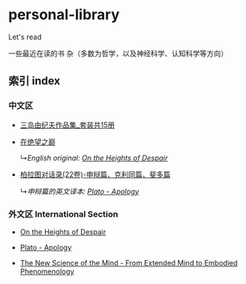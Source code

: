 # personal-library
Let's read

一些最近在读的书 杂（多数为哲学，以及神经科学、认知科学等方向）
## 索引 index
### 中文区
- [三岛由纪夫作品集_套装共15册](https://github.com/PMogu/personal-library/blob/main/%5BCH%5D%20三岛由纪夫作品集_套装共15册.pdf)

- [在绝望之巅](https://github.com/PMogu/personal-library/blob/main/%5BCH%5D%20在绝望之巅.pdf)

   ↳*English original: [On the Heights of Despair](https://github.com/PMogu/personal-library/blob/main/%5BEN%5D%20On%20the%20Heights%20of%20Despair.pdf)*

- [柏拉图对话录(22卷)-申辩篇、克利同篇、斐多篇](https://github.com/PMogu/personal-library/blob/main/%5BCH%5D%20柏拉图对话录(22卷)-申辩篇、克利同篇、斐多篇.pdf)

   ↳*申辩篇的英文译本: [Plato - Apology](https://github.com/PMogu/personal-library/blob/main/%5BEN%5D%20Plato%20-%20Apology.pdf)*

### 外文区 International Section
- [On the Heights of Despair](https://github.com/PMogu/personal-library/blob/main/%5BEN%5D%20On%20the%20Heights%20of%20Despair.pdf)

- [Plato - Apology](https://github.com/PMogu/personal-library/blob/main/%5BEN%5D%20Plato%20-%20Apology.pdf)

- [The New Science of the Mind - From Extended Mind to Embodied Phenomenology](https://github.com/PMogu/personal-library/blob/main/%5BEN%5D%20The%20New%20Science%20of%20the%20Mind%20From%20Extended%20Mind%20to%20Embodied%20Phenomenology.pdf)
